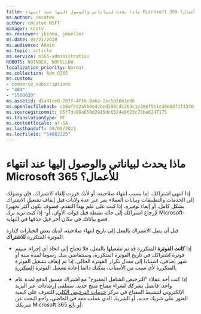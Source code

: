 ```yaml
---
title: ماذا يحدث لبياناتي والوصول إليها عند انتهاء Microsoft 365 للأعمال؟
ms.author: cmcatee
author: cmcatee-MSFT
manager: scotv
ms.reviewer: jkinma, jmueller
ms.date: 04/21/2020
ms.audience: Admin
ms.topic: article
ms.service: o365-administration
ROBOTS: NOINDEX, NOFOLLOW
localization_priority: Normal
ms.collection: Adm_O365
ms.custom:
- commerce_subscriptions
- "484"
- "1500030"
ms.assetid: d2a41ce0-207f-4f50-8a6a-2ec5b56b3ed6
ms.openlocfilehash: cb8af5d2a5b0e42bed280cdc283c1c486f5b1cd660df3f4340159950395034e9
ms.sourcegitcommit: b5f7da89a650d2915dc652449623c78be6247175
ms.translationtype: MT
ms.contentlocale: ar-SA
ms.lasthandoff: 08/05/2021
ms.locfileid: "54083325"
---
```

# <a name="what-happens-to-my-data-and-access-when-my-microsoft-365-for-business-subscription-ends"></a>ماذا يحدث لبياناتي والوصول إليها عند انتهاء Microsoft 365 للأعمال؟

إذا انتهى اشتراكك، إما بسبب انتهاء صلاحيته، أو لأنك قررت إلغاء الاشتراك، فإن وصولك إلى الخدمات والتطبيقات وبيانات العملاء يمر عبر عدة ولايات قبل إيقاف تشغيل الاشتراك بشكل كامل، أو إلغاء *توفيره.* إذا كنت على علم بهذا التقدم، فسوف تكون أكثر تجهيزا لإرجاع اشتراكك إلى حالة نشطة قبل فوات الأوان، أو- إذا كنت تريد ترك Microsoft- فضع بياناتك في مكان آخر قبل حذفها في النهاية.
  
قبل أن يصل الاشتراك بالفعل إلى تاريخ انتهاء صلاحيته، لديك بعض الخيارات لإدارة الفوترة المتكررة **للاشتراك**.
  
- إذا **كانت الفوترة** المتكررة قد تم تشغيلها بالفعل، فلا تحتاج إلى اتخاذ أي إجراء. سيتم فوترة اشتراكك  في تاريخ الفوترة المتكررة، وستتقاضى منك رسوما لمدة سنة أو شهر إضافي، استنادا إلى معدل تكرار الفوترة الحالي. إذا تم إيقاف تشغيل الفوترة المتكررة لأي سبب من الأسباب، يمكنك دائما إعادة تشغيل الفوترة [المتكررة.](https://docs.microsoft.com/microsoft-365/commerce/subscriptions/renew-your-subscription#turn-recurring-billing-off-or-on) 

- إذا كنت أحد عملاء "الترخيص الشامل المفتوح" مع اشتراك مسبق الدفع لمدة عام واحد، فاتصل بشركك لشراء مفتاح منتج جديد. ستتلقى إرشادات عبر البريد الإلكتروني لتنشيط المفتاح في مركز [خدمات الترخيص الكلي.](https://go.microsoft.com/fwlink/p/?LinkID=282016) للتعرف على كيفية العثور على شريك جديد، أو الشريك الذي عملت معه في الماضي، راجع البحث عن شريكك Microsoft 365 [أو بائع](https://docs.microsoft.com/microsoft-365/admin/manage/find-your-partner-or-reseller).